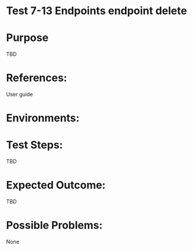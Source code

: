 Test 7-13 Endpoints endpoint delete
=======

# Purpose

TBD

# References:
User guide

# Environments:


# Test Steps:

TBD

# Expected Outcome:

TBD

# Possible Problems:
None
